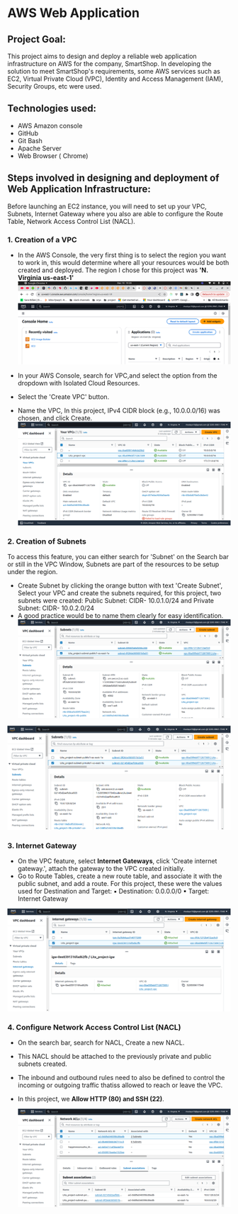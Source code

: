 # AWS Web Application

## Project Goal:
This project aims to design and deploy a reliable web application infrastructure on AWS for the company, SmartShop. In developing the solution to meet SmartShop's requirements, some AWS services such as EC2, Virtual Private Cloud (VPC), Identity and Access Management (IAM), Security Groups, etc were used.

## Technologies used:
 - AWS Amazon console
 - GitHub
 - Git Bash
 - Apache Server
 - Web Browser ( Chrome)

## Steps involved in designing and deployment of Web Application Infrastructure:
   Before launching an EC2 instance, you will need to set up your VPC, Subnets, Internet Gateway where you also are able to configure the Route Table, Network Access Control List (NACL).

### 1. Creation of a VPC
- In the AWS Console, the very first thing is to select the region you want to work in, this would determine where all your resources would be both created and deployed. The region I chose for this project was **'N. Virginia us-east-1'**
![N.Virginia Location](images/north_virginia_location.png)

- In your AWS Console, search for VPC,and select the option from the dropdown with Isolated Cloud Resources.
- Select the 'Create VPC' button.
- Name the VPC, In this project, IPv4 CIDR block (e.g., 10.0.0.0/16) was chosen, and click Create.
![N.Virginia Location](images/VPC.png)

### 2. Creation of Subnets
   To access this feature, you can either search for 'Subnet' on the Search bar or still in the VPC Window, Subnets are part of the resources to be setup under the region.
- Create Subnet by clicking the orange button with text 'Create Subnet', Select your VPC and create the subnets required, for this project, two subnets were created: Public Subnet: CIDR- 10.0.1.0/24 and Private Subnet: CIDR- 10.0.2.0/24
- A good practice would be to name them clearly for easy identification.
![N.Virginia Location](images/Public_Subnet.png)

![N.Virginia Location](images/Private_Subnet.png)

### 3. Internet Gateway
 - On the VPC feature, select **Internet Gateways**, click 'Create internet gateway.', attach the gateway to the VPC created initially.
 - Go to Route Tables, create a new route table, and associate it with the public subnet, and add a route. For this project, these were the values used for Destination and Target:
   ▪ Destination: 0.0.0.0/0
   ▪ Target: Internet Gateway

![N.Virginia Location](images/Attached_Internet_Gateway.png)

### 4. Configure Network Access Control List (NACL)
- On the search bar, search for NACL, Create a new NACL.
- This NACL should be attached to the previously private and public subnets created.
- The inbound and outbound rules need to also be defined to control the incoming or outgoing traffic thatiss allowed to reach or leave the VPC.
- In this project, we **Allow HTTP (80) and SSH (22)**.

  ![N.Virginia Location](images/Attached_Subnets_to_NACLs.png)

